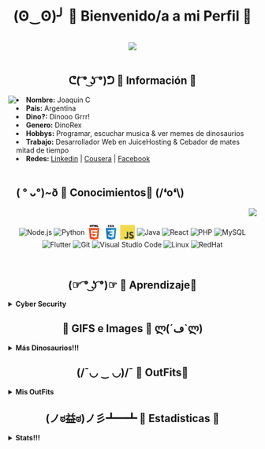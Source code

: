 <body>
<h1 align="center">(ʘ‿ʘ)╯ 🦖 Bienvenido/a a mi Perfil 🦖</h1>
<br>
<div align="center">
<img src="https://media2.giphy.com/media/bjVK2LVApXz68/giphy.gif">
</div>
<br>
<div>
<h2 align="center">ᕦ( ͡° ͜ʖ ͡°)ᕤ 🦖 Información 🦖</h2>
<span class="center">
<img src="https://i52.servimg.com/u/f52/12/98/31/84/69984110.png" weidht="220" height="220" align="left">
  </span>
<li>
<b>Nombre:</b> Joaquin C</li>
<li>
<b>País:</b> Argentina
</li>
<li>
<b>Dino?:</b> Dinooo Grrr!
</li>
<li>
<b>Genero:</b> DinoRex
</li>
<li>
<b>Hobbys:</b> Programar, escuchar musica & ver memes de dinosaurios
</li>
<li>
<b>Trabajo:</b> Desarrollador Web en JuiceHosting & Cebador de mates mitad de tiempo
</li>
<li>
<b>Redes: </b><a href="https://www.linkedin.com/in/joaquincenturion/">Linkedin</a> | <a href="https://www.coursera.org/user/11caaad59f659043497f2303d63d36ed">Cousera</a> | <a href="https://www.facebook.com/joaquincentu">Facebook</a>
</li>
<br>
<p>
</div>
<div>
<h2 align="left">            ( ° ᴗ°)~ð  🦖 Conocimientos🦖 (/❛o❛\)</h2>
<p>
<img src="https://i.pinimg.com/originals/cd/39/dc/cd39dce633d39af61d724ea72d758746.gif" align="right">
</div>
<div>
<p align="center">
  <br /><br />
<img align="center" alt="Node.js" width="30px" src="https://nodejs.org/static/images/favicons/favicon-32x32.png" />
<img align="center" alt="Python" width="30px" src="https://www.python.org/static/favicon.ico" />
<img align="center" alt="HTML5" width="30px" src="https://raw.githubusercontent.com/github/explore/80688e429a7d4ef2fca1e82350fe8e3517d3494d/topics/html/html.png" />
<img align="center" alt="CSS3" width="30px" src="https://raw.githubusercontent.com/github/explore/80688e429a7d4ef2fca1e82350fe8e3517d3494d/topics/css/css.png" />
<img align="center" alt="JavaScript" width="30px" src="https://raw.githubusercontent.com/github/explore/80688e429a7d4ef2fca1e82350fe8e3517d3494d/topics/javascript/javascript.png" />
<img align="center" alt="Java" width="30px" src="https://icons.iconarchive.com/icons/dakirby309/simply-styled/256/Java-icon.png" />
<img align="center" alt="React" width="30px" src="https://reactjs.org/favicon.ico" />
<img align="center" alt="PHP" width="30px" src="https://www.php.net/favicon.ico" />
<img align="center" alt="MySQL" width="30px" src="https://icons.iconarchive.com/icons/papirus-team/papirus-apps/256/mysql-workbench-icon.png" />

<img align="center" alt="Flutter" width="30px" src="https://storage.googleapis.com/cms-storage-bucket/4fd0db61df0567c0f352.png" />
<img align="center" alt="Git" width="30px" src="https://git-scm.com/favicon.ico" />
<img align="center" alt="Visual Studio Code" width="30px" src="https://code.visualstudio.com/favicon.ico" />
<img align="center" alt="Linux" width="30px" src="https://icons.iconarchive.com/icons/tatice/operating-systems/256/Linux-icon.png" />
<img align="center" alt="RedHat" width="30px" src="https://icons.iconarchive.com/icons/saki/nuoveXT/128/Apps-redhat-icon.png" />
</p>
<br>
<center><h2>           (☞ ͡° ͜ʖ ͡°)☞ 🦖 Aprendizaje🦖</h2></center>
<details>
<summary><b>Cyber Security</b></summary>
<a href="https://www.credly.com/badges/9676dec8-c333-4426-a4d6-bd5e29431225/public_url" target="_blank"><img height="175px" wiedth="175px" src="https://images.credly.com/size/340x340/images/114ee3e0-902b-45df-b9d0-2f72a16386a8/IT_Fund_for_Cyber_Specialist.png"/></a>
<a href="https://www.credly.com/badges/ad390542-2dcf-41e0-bddd-aa01f6ec217c/public_url" target="_blank"><img height="175px" wiedth="175px" src="https://images.credly.com/size/340x340/images/a850079a-75bb-41e1-adae-dedfabcf597c/Professional_Certificate_-_IBM_Cybersecurity_Analyst.png"/></a>
</details>
</div>
<center><h2> 🦖 GIFS e Images 🦖  ლ(´ڡ`ლ)</h2></center>
<details>
<summary><b>Más Dinosaurios!!!</b></summary>
  <img src="https://gifsanimados.de/img-gifsanimados.de/d/dinosaurios/trex-saltando-a-la-comba.gif" align="center" width="373.5px" height="208.5px">
  <img src="https://giffiles.alphacoders.com/872/87250.gif" align="center" width="373.5px" height="208.5px">
  <img src="https://gifsanimados.de/img-gifsanimados.de/d/dinosaurios/dinosaurios-en-fila-2.gif" align="center" width="373.5px" height="208.5px">
  <img src="https://i.pinimg.com/originals/7a/e8/8d/7ae88d50cbd1703d1386888908b400f4.gif" align="center" width="373.5px" height="208.5px">
</details>
<center><h2>(/¯◡ ‿ ◡)/¯  🦖 OutFits🦖	</h2></center>
<details>
<summary><b>Mis OutFits</b></summary>
  <img src="https://i52.servimg.com/u/f52/12/98/31/84/69984110.jpg" align="center" width="200px" height="200px" alt="OutFit Verano">
  <img src="https://i52.servimg.com/u/f52/12/98/31/84/69984111.jpg" align="center" width="200px" height="200px" alt="OutFit Navidad">
</details>

<center><h2>(ノಠ益ಠ)ノ彡┻━┻ 🦖 Estadisticas 🦖 </h2></center> 
<details>
<summary><b>Stats!!!</b></summary>
<div align="center">
  
<a href="https://github.com/anuraghazra/github-readme-stats">
  <img height="180em" src="https://github-readme-stats.vercel.app/api?username=jkdevarg&theme=react&show_icons=true&border_radius=25&hide=issues&custom_title=GitHub%20Statistics" />
  <img height="180em" src="https://github-readme-stats.vercel.app/api/top-langs/?username=jkdevarg&theme=react&border_radius=25&hide=issues&langs_count=4&custom_title=Top%20Languages" />
  </br>
</a>
</br>
<a href="https://github.com/Ashutosh00710/github-readme-activity-graph">
    <img src="https://activity-graph.herokuapp.com/graph?username=jkdevarg&theme=github&bg_color=20232a&hide_border=true" width="80%"/>
</a></br>

</br>
<a href="https://github.com/jkdevarg">
    <img src="https://komarev.com/ghpvc/?username=jkdevarg&color=red"/>
  
</a>
</div>
</details>
</div>
</body>
